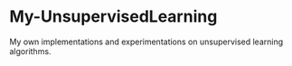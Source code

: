 # My-UnsupervisedLearning
My own implementations and experimentations on unsupervised learning algorithms. 
